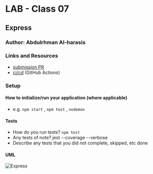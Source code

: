 # LAB - Class 07

## Express

### Author: Abdulrhman Al-harasis

### Links and Resources

- [submission PR](https://github.com/401-advanced-javascript-Dante/lab-07-api-server/pull/1)
- [ci/cd](https://github.com/401-advanced-javascript-Dante/lab-07-api-server/actions/runs/31972508) (GitHub Actions)

### Setup


#### How to initialize/run your application (where applicable)

- e.g. `npm start` , `npm test` , `nodemon`

#### Tests

- How do you run tests?
 `npm test`
- Any tests of note?
jest --coverage --verbose
- Describe any tests that you did not complete, skipped, etc
done

#### UML

![Express](https://i.ibb.co/1RTygZF/apimodel.jpg)